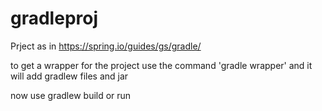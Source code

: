 # gradleproj

Prject as in https://spring.io/guides/gs/gradle/

to get a wrapper for the project use the command
'gradle wrapper' and it will add gradlew files and jar

now use gradlew build or run


